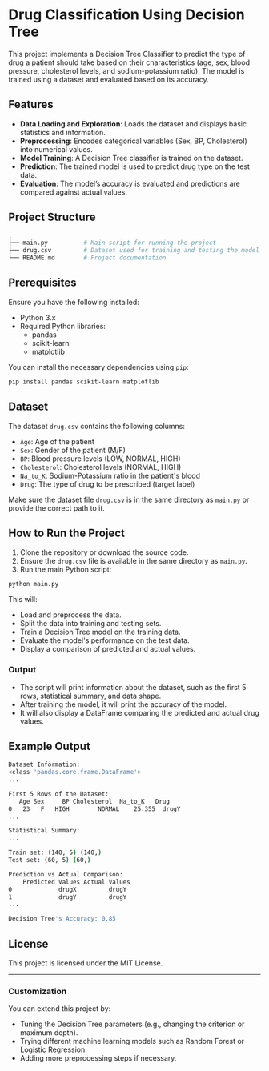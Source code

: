 # Drug Classification Using Decision Tree

This project implements a Decision Tree Classifier to predict the type of drug a patient should take based on their characteristics (age, sex, blood pressure, cholesterol levels, and sodium-potassium ratio). The model is trained using a dataset and evaluated based on its accuracy.

## Features

- **Data Loading and Exploration**: Loads the dataset and displays basic statistics and information.
- **Preprocessing**: Encodes categorical variables (Sex, BP, Cholesterol) into numerical values.
- **Model Training**: A Decision Tree classifier is trained on the dataset.
- **Prediction**: The trained model is used to predict drug type on the test data.
- **Evaluation**: The model’s accuracy is evaluated and predictions are compared against actual values.

## Project Structure

```bash
.
├── main.py          # Main script for running the project
├── drug.csv         # Dataset used for training and testing the model
└── README.md        # Project documentation
```

## Prerequisites

Ensure you have the following installed:

- Python 3.x
- Required Python libraries:
  - pandas
  - scikit-learn
  - matplotlib

You can install the necessary dependencies using `pip`:

```bash
pip install pandas scikit-learn matplotlib
```

## Dataset

The dataset `drug.csv` contains the following columns:

- `Age`: Age of the patient
- `Sex`: Gender of the patient (M/F)
- `BP`: Blood pressure levels (LOW, NORMAL, HIGH)
- `Cholesterol`: Cholesterol levels (NORMAL, HIGH)
- `Na_to_K`: Sodium-Potassium ratio in the patient's blood
- `Drug`: The type of drug to be prescribed (target label)

Make sure the dataset file `drug.csv` is in the same directory as `main.py` or provide the correct path to it.

## How to Run the Project

1. Clone the repository or download the source code.
2. Ensure the `drug.csv` file is available in the same directory as `main.py`.
3. Run the main Python script:

```bash
python main.py
```

This will:
- Load and preprocess the data.
- Split the data into training and testing sets.
- Train a Decision Tree model on the training data.
- Evaluate the model's performance on the test data.
- Display a comparison of predicted and actual values.

### Output

- The script will print information about the dataset, such as the first 5 rows, statistical summary, and data shape.
- After training the model, it will print the accuracy of the model.
- It will also display a DataFrame comparing the predicted and actual drug values.

## Example Output

```bash
Dataset Information:
<class 'pandas.core.frame.DataFrame'>
...

First 5 Rows of the Dataset:
   Age Sex     BP Cholesterol  Na_to_K   Drug
0   23   F   HIGH        NORMAL    25.355  drugY
...

Statistical Summary:
...

Train set: (140, 5) (140,)
Test set: (60, 5) (60,)

Prediction vs Actual Comparison:
    Predicted Values Actual Values
0             drugX         drugY
1             drugY         drugY
...

Decision Tree's Accuracy: 0.85
```

## License

This project is licensed under the MIT License.

---

### Customization

You can extend this project by:
- Tuning the Decision Tree parameters (e.g., changing the criterion or maximum depth).
- Trying different machine learning models such as Random Forest or Logistic Regression.
- Adding more preprocessing steps if necessary.


